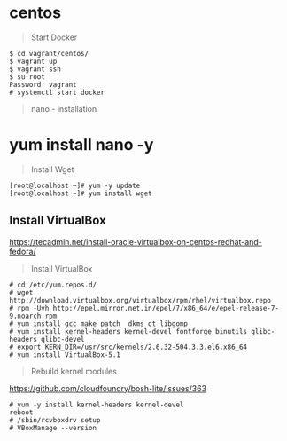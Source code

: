 # centos

> Start Docker

```
$ cd vagrant/centos/
$ vagrant up
$ vagrant ssh
$ su root
Password: vagrant
# systemctl start docker
```

> nano - installation

# yum install nano -y

> Install Wget

```
[root@localhost ~]# yum -y update
[root@localhost ~]# yum install wget
```

## Install VirtualBox

https://tecadmin.net/install-oracle-virtualbox-on-centos-redhat-and-fedora/

> Install VirtualBox

```
# cd /etc/yum.repos.d/
# wget http://download.virtualbox.org/virtualbox/rpm/rhel/virtualbox.repo
# rpm -Uvh http://epel.mirror.net.in/epel/7/x86_64/e/epel-release-7-9.noarch.rpm
# yum install gcc make patch  dkms qt libgomp
# yum install kernel-headers kernel-devel fontforge binutils glibc-headers glibc-devel
# export KERN_DIR=/usr/src/kernels/2.6.32-504.3.3.el6.x86_64
# yum install VirtualBox-5.1
```

> Rebuild kernel modules

https://github.com/cloudfoundry/bosh-lite/issues/363

```
# yum -y install kernel-headers kernel-devel
reboot
# /sbin/rcvboxdrv setup
# VBoxManage --version
```

